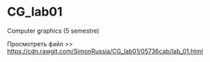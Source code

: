 # CG_lab01
Computer graphics (5 semestre)

Просмотреть файл >> https://cdn.rawgit.com/SimonRussia/CG_lab01/05736cab/lab_01.html
